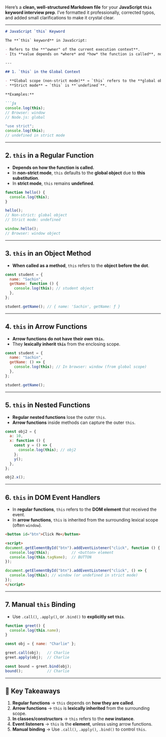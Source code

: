 Here’s a **clean, well-structured Markdown file** for your **JavaScript `this` keyword interview prep**. I’ve formatted it professionally, corrected typos, and added small clarifications to make it crystal clear.

---

````markdown
# JavaScript `this` Keyword

The **`this` keyword** in JavaScript:

- Refers to the **"owner" of the current execution context**.
- Its **value depends on *where* and *how* the function is called**, not where it is defined.

---

## 1. `this` in the Global Context

- **Global scope (non-strict mode)** → `this` refers to the **global object**.
- **Strict mode** → `this` is **`undefined`**.

**Examples:**

```js
console.log(this); 
// Browser: window
// Node.js: global

"use strict";
console.log(this); 
// undefined in strict mode
````

---

## 2. `this` in a Regular Function

* **Depends on how the function is called.**
* In **non-strict mode**, `this` defaults to the **global object** due to **this substitution**.
* In **strict mode**, `this` remains **undefined**.

```js
function hello() {
  console.log(this);
}

hello(); 
// Non-strict: global object
// Strict mode: undefined

window.hello(); 
// Browser: window object
```

---

## 3. `this` in an Object Method

* **When called as a method**, `this` refers to the **object before the dot**.

```js
const student = {
  name: "Sachin",
  getName: function () {
    console.log(this); // student object
  },
};

student.getName(); // { name: 'Sachin', getName: ƒ }
```

---

## 4. `this` in Arrow Functions

* **Arrow functions do not have their own `this`.**
* They **lexically inherit `this`** from the enclosing scope.

```js
const student = {
  name: "Sachin",
  getName: () => {
    console.log(this); // In browser: window (from global scope)
  },
};

student.getName();
```

---

## 5. `this` in Nested Functions

* **Regular nested functions** lose the outer `this`.
* **Arrow functions** inside methods can capture the outer `this`.

```js
const obj2 = {
  a: 10,
  x: function () {
    const y = () => {
      console.log(this); // obj2
    };
    y();
  },
};

obj2.x();
```

---

## 6. `this` in DOM Event Handlers

* In **regular functions**, `this` refers to the **DOM element** that received the event.
* In **arrow functions**, `this` is inherited from the surrounding lexical scope (often `window`).

```html
<button id="btn">Click Me</button>

<script>
document.getElementById("btn").addEventListener("click", function () {
  console.log(this);          // <button> element
  console.log(this.tagName);  // BUTTON
});

document.getElementById("btn").addEventListener("click", () => {
  console.log(this); // window (or undefined in strict mode)
});
</script>
```

---

## 7. Manual `this` Binding

* Use `.call()`, `.apply()`, or `.bind()` to **explicitly set `this`**.

```js
function greet() {
  console.log(this.name);
}

const obj = { name: "Charlie" };

greet.call(obj);   // Charlie
greet.apply(obj);  // Charlie

const bound = greet.bind(obj);
bound();           // Charlie
```

---

## 🔑 Key Takeaways

1. **Regular functions** → `this` depends on **how they are called**.
2. **Arrow functions** → `this` is **lexically inherited** from the surrounding scope.
3. **In classes/constructors** → `this` refers to the **new instance**.
4. **Event listeners** → `this` is the **element**, unless using arrow functions.
5. **Manual binding** → Use `.call()`, `.apply()`, `.bind()` to control `this`.

```
